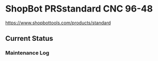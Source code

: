 # ShopBot PRSstandard CNC 96-48
https://www.shopbottools.com/products/standard

## Current Status
  
### Maintenance Log